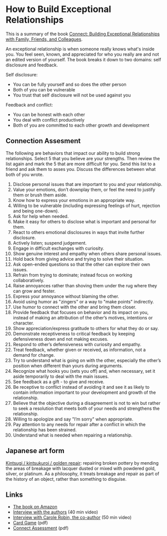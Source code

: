 # How to Build Exceptional Relationships

This is a summary of the book [Connect: Building Exceptional Relationships with Family, Friends, and Colleagues](https://www.amazon.com/Connect-Building-Exceptional-Relationships-Colleagues/dp/0593237099).

An exceptional relationship is when someone really knows what's inside you. You feel seen, known, and appreciated for who you really are and not an edited version of yourself.  The book breaks it down to two domains: self disclosure and feedback.

Self disclosure:
* You can be fully yourself and so does the other person
* Both of you can be vulnerable
* You trust that self disclosure will not be used against you

Feedback and conflict:
*	You can be honest with each other
*	You deal with conflict productively
*	Both of you are committed to each other growth and development

## Connection Assesment

The following are behaviors that impact our ability to build strong relationships. Select 5 that you believe are your strengths. Then review the list again and mark the 5 that are more difficult for you.  Send this list to a friend and ask them to asses you. Discuss the differences between what both of you wrote.

1. Disclose personal issues that are important to you and your relationship.
2. Value your emotions, don’t downplay them, or feel the need to justify them or brush them aside.
3. Know how to express your emotions in an appropriate way.
4. Willing to be vulnerable (including expressing feelings of hurt, rejection and being one-down).
5. Ask for help when needed.
6. Make it easy for others to disclose what is important and personal for them.
7. React to others emotional disclosures in ways that invite further disclosure.
8. Actively listen; suspend judgement.
9. Engage in difficult exchanges with curiosity.
10. Show genuine interest and empathy when others share personal issues.
11. Hold back from giving advice and trying to solve their situation.
12. Ask open-ended questions so that the other can explore their own issues.
13. Refrain from trying to dominate; instead focus on working collaboratively.
14. Raise annoyances rather than shoving them under the rug where they can grow and fester.
15. Express your annoyance without blaming the other.
16. Avoid using humor as "zingers" or a way to "make points" indirectly.
17. Use humor to connect with the other and bring them closer.
18. Provide feedback that focuses on behavior and its impact on you, instead of making an attribution of the other’s motives, intentions or character.
19. Show appreciation/express gratitude to others for what they do or say.
20. Demonstrate receptiveness to critical feedback by keeping defensiveness down and not making excuses.
21. Respond to other’s defensiveness with curiosity and empathy.
22. Treat feedback, whether given or received, as information, not a demand for change.
23. Try to understand what is going on with the other, especially the other’s position when different than yours during arguments.
24. Recognize what hooks you (sets you off) and, when necessary,   set it aside temporarily to deal with the main issues.
25. See feedback as a gift - to give and receive.
26. Be receptive to conflict instead of avoiding it and see it as likely to contain information important to your development and growth of the relationship.
27. Believe that the objective during a disagreement is not to win but rather to seek a resolution that meets both of your needs and strengthens the relationship.
28. Willing to apologize and say "I’m sorry" when appropriate.
29. Pay attention to any needs for repair after a conflict in which the relationship has been strained.
30. Understand what is needed when repairing a relationship.

## Japanese art form

[Kintsugi / kintsukuroi / golden repair](https://en.wikipedia.org/wiki/Kintsugi): repairing broken pottery by mending the areas of breakage with lacquer dusted or mixed with powdered gold, silver, or platinum. As a philosophy, it treats breakage and repair as part of the history of an object, rather than something to disguise.

## Links
* [The book on Amazon](https://www.amazon.com/Connect-Building-Exceptional-Relationships-Colleagues/dp/0593237099)
* [Interview with the authors](https://remarkablepodcast.com/buidling-exceptional-relationships-with-david-bradford-and-carole-robin-260) (40 min video)
* [Interview with Carole Robin, the co-author](https://www.youtube.com/watch?v=fkROHMx1oIs) (50 min video)
* [Card Game](https://media.sgff.io/pagedata/2018-06-27/1530118845224/LI_ConnectionCards_Printable_JB.pdf) (pdf)
* [Connect Assessment](https://connectandrelate.com/wp-content/uploads/2021/01/connect_assessment_download-1.pdf) (pdf)
